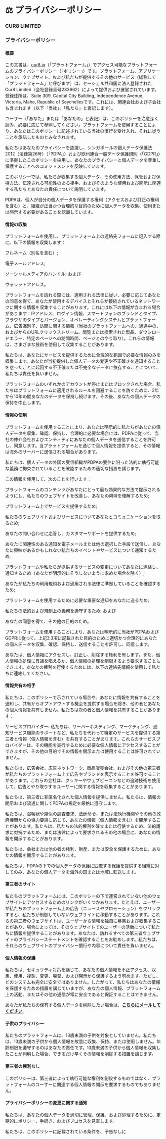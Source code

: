 # ⚖️ プライバシーポリシー

### CUR8 LIMITED&#x20;

### プライバシーポリシー&#x20;

#### 概要

この文書は、[cur8.io](https://cur8.io/)（「プラットフォーム」）でアクセス可能なプラットフォームのプライバシーポリシー（「ポリシー」）です。プラットフォーム、アプリケーション、ウェブサイト、および私たちが提供するその他のサービス（総称して「プラットフォーム」と呼びます）は、セーシェル共和国に法人登録されたCur8 Limited（会社登録番号233662）によって提供および運営されています。登録住所は、Suite 309, Capital City Building, Independence Avenue, Victoria, Mahe, Republic of Seychellesです。これには、関連会社および子会社も含まれます（以下「当社」、「私たち」と表記します）。

ユーザー（「あなた」または「あなたの」と表記）は、このポリシーを注意深く読み、必要に応じて参照してください。プラットフォームを使用することにより、あなたはこのポリシーに記述されている当社の慣行を受け入れ、それに従うことを承諾したものとみなされます。

私たちはあなたのプライバシーを認識し、シンガポールの個人データ保護法2012（法律第26号）（「PDPA」）および欧州連合一般データ保護規則（「GDPR」）に準拠したこのポリシーを採用し、あなたのプライバシーと個人データを尊重し保護することへのコミットメントを反映しています。

このポリシーでは、私たちが収集する個人データ、その使用方法、保管および保持方法、伝達される可能性のある相手、およびそのような使用および開示に関連する私たちとあなたの責任について説明しています。

PDPAは、個人が自分の個人データを保護する権利（アクセスおよび訂正の権利を含む）と、組織が正当かつ合理的な目的のために個人データを収集、使用または開示する必要があることを認識しています。

#### 情報の収集

プラットフォームを使用し、プラットフォーム上の連絡先フォームに記入する際に、以下の情報を収集します：

フルネーム（別名を含む）;

電子メールアドレス;

ソーシャルメディアのハンドル; および

ウォレットアドレス。

プラットフォームを訪れる際には、適用される法律に従い、必要に応じてあなたの同意を得て、あなたが使用するデバイスとそれらが接続されているネットワークに関する情報を収集することがあります。これには以下の情報が含まれる場合があります：IPアドレス、ログイン情報、スマートフォンのブランドとタイプ、ブラウザのタイプとバージョン、オペレーティングシステムとプラットフォーム、広告識別子、訪問に関する情報（当社のプラットフォームへの、通過中の、およびからのURLクリックストリーム、閲覧または検索された製品、ダウンロードエラー、特定のページへの訪問時間、ページとのやり取り）。これらの情報は、さまざまな技術を使用して収集することがあります。

私たちは、あなたにサービスを提供するために合理的な範囲で必要な情報のみを収集します。あなたが当初提供した個人データの変更や不正確さを通知することを怠ったことに起因する不正確または不完全なデータに依存することについて、私たちは責任を負いません。

プラットフォームのいずれかのアカウントが停止またはブロックされた場合、私たちはプラットフォームに適用されるルールを回避することを防ぐために、2年から10年の間あなたのデータを保持し続けます。その後、あなたの個人データの保持を中止します。

#### 情報の使用

プラットフォームを使用することにより、あなたは明示的に私たちがあなたの個人データを収集、確認、保持し、合理的に必要な場合には、PDPAに従って、当社の仲介会社およびエンティティにあなたの個人データを送信することを許可し、同意します。当プラットフォームを通じて個人情報を提供すると、その情報は海外のサーバーに送信される場合があります。

私たちは、個人データの外国の受信組織がPDPAの要件に沿った法的に執行可能な義務に拘束されていることを確認するための適切な措置を講じます。

この情報を使用して、次のことを行います：

プラットフォームのコンテンツがあなたにとって最も効果的な方法で提示されるようにし、私たちのウェブサイトを改善し、あなたの興味を理解するため;

プラットフォーム上でサービスを提供するため;

私たちのウェブサイトおよびサービスについてあなたとコミュニケーションを取るため;

あなたの問い合わせに応答し、カスタマーサポートを提供するため;

あなたに関連性のある通知を電子メールまたは他の選択した手段で送信し、あなたに興味があるかもしれない私たちのイベントやサービスについて通知するため;

プラットフォームや私たちが提供するサービスの変更についてあなたに連絡し、通知するため（あなたが明示的にそうしないように求めた場合を除く）;

あなたが私たちの利用規約および適用される法律に準拠していることを確認するため;

プラットフォームを使用するために必要な重要な通知をあなたに送るため;

私たちの法的および規制上の義務を遵守するため; および

あなたの同意を得て、その他の目的のため。

プラットフォームを使用することにより、あなたは明示的に当社がPDPAおよびGDPRに従って、上記3.3項に記載された目的のために適切かつ合理的にあなたの個人データを収集、確認、保持し、送信することを許可し、同意します。

あなたは、個人情報にアクセスし、訂正し、削除する権利を有します。また、個人情報の処理に異議を唱えるか、個人情報の処理を制限するよう要求することもできます。あなたの権利を行使するためには、以下の連絡先情報を使用して私たちに連絡してください。

#### 情報共有の相手

私たちは、このポリシーで示されている場合や、あなたに情報を共有することを通知し、共有からオプトアウトする機会を提供する場合を除き、他の者とあなたの個人情報を共有しません。私たちは次の者と個人情報を共有することがあります：

サービスプロバイダー: 私たちは、サーバーホスティング、マーケティング、通知サービス機能のサポートなど、私たちを代わって特定のサービスを提供する第三者と情報（個人情報を含む）を共有することがあります。これらのサービスプロバイダーは、その機能を実行するために必要な個人情報にアクセスすることができますが、その他の目的でその情報を開示または使用することは許可されていません。

私たちは、広告会社、広告ネットワーク、商品販売会社、およびその他の第三者が私たちのプラットフォーム上で広告やブランドを表示することを許可することがあります。これらの会社は、クッキーやウェブビーコンなどの追跡技術を使用して、広告とやり取りするユーザーに関する情報を収集することがあります。

私たちは、第三者に非匿名化された個人情報を提供しません。私たちは、情報の開示および流通に関してPDPAの規定を厳格に遵守します。

私たちは、召喚状や類似の調査要求、法廷命令、または法執行機関やその他の政府機関からの協力要請に応じて、あなたの情報（個人情報を含む）を開示することがあります。私たちは、私たちの法的権利を確立または行使するため、法的請求に対抗するため、または法律によって要求されるその他の場合に、あなたの情報を開示することがあります。

私たちは、会社または他の者の権利、財産、または安全を保護するために、あなたの情報を開示することがあります。

私たちは、PDPAの下での個人データの保護に匹敵する保護を提供する組織に対してのみ、あなたの個人データを海外の国または地域に転送します。

#### 第三者のサイト

私たちのプラットフォームには、このポリシーの下で運営されていない他のウェブサイトにアクセスするためのリンクがいくつかあります。たとえば、ユーザーが私たちのプラットフォーム上の広告（ニュースやプロモーション）をクリックすると、私たちが制御していないウェブサイトに移動することがあります。これらの第三者のウェブサイトは、ユーザーから情報を独自に募集および収集することがあり、場合によっては、そのウェブサイトでのユーザーの活動について私たちに情報を提供することがあります。あなたは、訪れるすべての第三者ウェブサイトのプライバシーステートメントを確認することをお勧めします。私たちは、それらのウェブサイトのプライバシー慣行や内容について責任を負いません。

#### 個人情報の保護

私たちは、セキュリティ対策を講じて、あなたの個人情報を不正アクセス、収集、使用、複製、変更、廃棄、および開示から保護するよう努めます。ただし、どのシステムも完全に安全ではありません。したがって、私たちはあなたの情報を保護するための措置を講じていますが、あなたの個人情報、プラットフォーム上の活動、またはその他の通信が常に安全であると保証することはできません。

あなたが私たちの保有する個人データを削除したい場合は、[**こちらにメールしてください**](mailto:support@cur8.io)。

#### 子供のプライバシー

私たちのプラットフォームは、13歳未満の子供を対象としていません。私たちは、13歳未満の子供から個人情報を故意に収集、保持、または使用しません。年齢制限を遵守するのはあなたの責任です。13歳未満の子供から個人情報を収集したことが判明した場合、できるだけ早くその情報を削除する措置を講じます。

#### 第三者の権利なし

このポリシーは、第三者によって執行可能な権利を創設するものではなく、プラットフォームのユーザーに関連する個人情報の開示を要求するものでもありません。

#### プライバシーポリシーの変更に関する通知

私たちは、あなたの個人データを適切に管理、保護、および処理するために、定期的にポリシー、手続き、およびプロセスを見直します。

私たちは、このポリシーに記載されている条件を、予告なしに